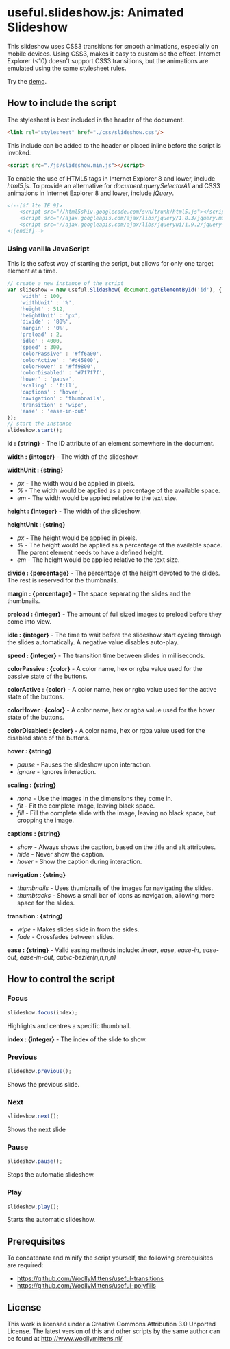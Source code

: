 # useful.slideshow.js: Animated Slideshow

This slideshow uses CSS3 transitions for smooth animations, especially on mobile devices. Using CSS3, makes it easy to customise the effect. Internet Explorer (<10) doesn't support CSS3 transitions, but the animations are emulated using the same stylesheet rules.

Try the <a href="http://www.woollymittens.nl/useful/default.php?url=useful-slideshow">demo</a>.

## How to include the script

The stylesheet is best included in the header of the document.

```html
<link rel="stylesheet" href="./css/slideshow.css"/>
```

This include can be added to the header or placed inline before the script is invoked.

```html
<script src="./js/slideshow.min.js"></script>
```

To enable the use of HTML5 tags in Internet Explorer 8 and lower, include *html5.js*. To provide an alternative for *document.querySelectorAll* and CSS3 animations in Internet Explorer 8 and lower, include *jQuery*.

```html
<!--[if lte IE 9]>
	<script src="//html5shiv.googlecode.com/svn/trunk/html5.js"></script>
	<script src="//ajax.googleapis.com/ajax/libs/jquery/1.8.3/jquery.min.js"></script>
	<script src="//ajax.googleapis.com/ajax/libs/jqueryui/1.9.2/jquery-ui.min.js"></script>
<![endif]-->
```

### Using vanilla JavaScript

This is the safest way of starting the script, but allows for only one target element at a time.

```javascript
// create a new instance of the script
var slideshow = new useful.Slideshow( document.getElementById('id'), {
	'width' : 100,
	'widthUnit' : '%',
	'height' : 512,
	'heightUnit' : 'px',
	'divide' : '80%',
	'margin' : '0%',
	'preload' : 2,
	'idle' : 4000,
	'speed' : 300,
	'colorPassive' : '#ff6a00',
	'colorActive' : '#d45800',
	'colorHover' : '#ff9800',
	'colorDisabled' : '#7f7f7f',
	'hover' : 'pause',
	'scaling' : 'fill',
	'captions' : 'hover',
	'navigation' : 'thumbnails',
	'transition' : 'wipe',
	'ease' : 'ease-in-out'
});
// start the instance
slideshow.start();
```

**id : {string}** - The ID attribute of an element somewhere in the document.

**width : {integer}** - The width of the slideshow.

**widthUnit : {string}**
+ *px* - The width would be applied in pixels.
+ *%* - The width would be applied as a percentage of the available space.
+ *em* - The width would be applied relative to the text size.

**height : {integer}** - The width of the slideshow.

**heightUnit : {string}**
+ *px* - The height would be applied in pixels.
+ *%* - The height would be applied as a percentage of the available space. The parent element needs to have a defined height.
+ *em* - The height would be applied relative to the text size.

**divide : {percentage}** - The percentage of the height devoted to the slides. The rest is reserved for the thumbnails.

**margin : {percentage}** - The space separating the slides and the thumbnails.

**preload : {integer}** - The amount of full sized images to preload before they come into view.

**idle : {integer}** - The time to wait before the slideshow start cycling through the slides automatically. A negative value disables auto-play.

**speed : {integer}** - The transition time between slides in milliseconds.

**colorPassive : {color}** - A color name, hex or rgba value  used for the passive state of the buttons.

**colorActive : {color}** - A color name, hex or rgba value  used for the active state of the buttons.

**colorHover : {color}** - A color name, hex or rgba value  used for the hover state of the buttons.

**colorDisabled : {color}** - A color name, hex or rgba value  used for the disabled state of the buttons.

**hover : {string}**
+ *pause* - Pauses the slideshow upon interaction.
+ *ignore* - Ignores interaction.

**scaling : {string}**
+ *none* - Use the images in the dimensions they come in.
+ *fit* - Fit the complete image, leaving black space.
+ *fill* - Fill the complete slide with the image, leaving no black space, but cropping the image.

**captions : {string}**
+ *show* - Always shows the caption, based on the title and alt attributes.
+ *hide* - Never show the caption.
+ *hover* - Show the caption during interaction.

**navigation : {string}**
+ *thumbnails* - Uses thumbnails of the images for navigating the slides.
+ *thumbtacks* - Shows a small bar of icons as navigation, allowing more space for the slides.

**transition : {string}**
+ *wipe* - Makes slides slide in from the sides.
+ *fade* - Crossfades between slides.

**ease : {string}** - Valid easing methods include: *linear*, *ease*, *ease-in*, *ease-out*, *ease-in-out*, *cubic-bezier(n,n,n,n)*

## How to control the script

### Focus

```javascript
slideshow.focus(index);
```

Highlights and centres a specific thumbnail.

**index : {integer}** - The index of the slide to show.

### Previous

```javascript
slideshow.previous();
```

Shows the previous slide.

### Next

```javascript
slideshow.next();
```

Shows the next slide

### Pause

```javascript
slideshow.pause();
```

Stops the automatic slideshow.

### Play

```javascript
slideshow.play();
```

Starts the automatic slideshow.

## Prerequisites

To concatenate and minify the script yourself, the following prerequisites are required:
+ https://github.com/WoollyMittens/useful-transitions
+ https://github.com/WoollyMittens/useful-polyfills

## License
This work is licensed under a Creative Commons Attribution 3.0 Unported License. The latest version of this and other scripts by the same author can be found at http://www.woollymittens.nl/
